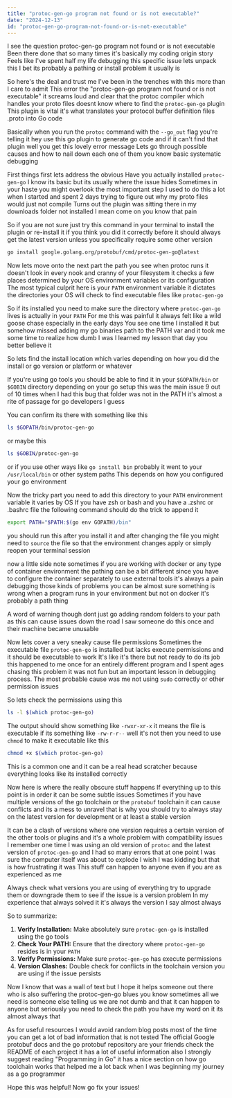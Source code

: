 ```yaml
---
title: "protoc-gen-go program not found or is not executable?"
date: "2024-12-13"
id: "protoc-gen-go-program-not-found-or-is-not-executable"
---
```


 I see the question protoc-gen-go program not found or is not executable Been there done that so many times it's basically my coding origin story Feels like I've spent half my life debugging this specific issue lets unpack this I bet its probably a pathing or install problem it usually is

So here's the deal and trust me I've been in the trenches with this more than I care to admit This error the "protoc-gen-go program not found or is not executable" it screams loud and clear that the protoc compiler which handles your proto files doesnt know where to find the `protoc-gen-go` plugin This plugin is vital it's what translates your protocol buffer definition files .proto into Go code

Basically when you run the `protoc` command with the `--go_out` flag you're telling it hey use this go plugin to generate go code and if it can't find that plugin well you get this lovely error message Lets go through possible causes and how to nail down each one of them you know basic systematic debugging

First things first lets address the obvious Have you actually installed `protoc-gen-go` I know its basic but its usually where the issue hides Sometimes in your haste you might overlook the most important step I used to do this a lot when I started and spent 2 days trying to figure out why my proto files would just not compile Turns out the plugin was sitting there in my downloads folder not installed I mean come on you know that pain

So if you are not sure just try this command in your terminal to install the plugin or re-install it if you think you did it correctly before it should always get the latest version unless you specifically require some other version

```bash
go install google.golang.org/protobuf/cmd/protoc-gen-go@latest
```

Now lets move onto the next part the path you see when protoc runs it doesn't look in every nook and cranny of your filesystem it checks a few places determined by your OS environment variables or its configuration The most typical culprit here is your `PATH` environment variable it dictates the directories your OS will check to find executable files like `protoc-gen-go`

So if its installed you need to make sure the directory where `protoc-gen-go` lives is actually in your `PATH` For me this was painful it always felt like a wild goose chase especially in the early days You see one time I installed it but somehow missed adding my go binaries path to the PATH var and it took me some time to realize how dumb I was I learned my lesson that day you better believe it

So lets find the install location which varies depending on how you did the install or go version or platform or whatever

If you're using go tools you should be able to find it in your `$GOPATH/bin` or `$GOBIN` directory depending on your go setup this was the main issue 9 out of 10 times when I had this bug that folder was not in the PATH it's almost a rite of passage for go developers I guess

You can confirm its there with something like this

```bash
ls $GOPATH/bin/protoc-gen-go
```

or maybe this

```bash
ls $GOBIN/protoc-gen-go
```

or if you use other ways like `go install bin` probably it went to your `/usr/local/bin` or other system paths This depends on how you configured your go environment

Now the tricky part you need to add this directory to your `PATH` environment variable it varies by OS If you have zsh or bash and you have a .zshrc or .bashrc file the following command should do the trick to append it

```bash
export PATH="$PATH:$(go env GOPATH)/bin"
```

you should run this after you install it and after changing the file you might need to `source` the file so that the environment changes apply or simply reopen your terminal session

now a little side note sometimes if you are working with docker or any type of container environment the pathing can be a bit different since you have to configure the container separately to use external tools it's always a pain debugging those kinds of problems you can be almost sure something is wrong when a program runs in your environment but not on docker it's probably a path thing

A word of warning though dont just go adding random folders to your path as this can cause issues down the road I saw someone do this once and their machine became unusable

Now lets cover a very sneaky cause file permissions Sometimes the executable file `protoc-gen-go` is installed but lacks execute permissions and it should be executable to work It's like it's there but not ready to do its job this happened to me once for an entirely different program and I spent ages chasing this problem it was not fun but an important lesson in debugging process. The most probable cause was me not using `sudo` correctly or other permission issues

So lets check the permissions using this

```bash
ls -l $(which protoc-gen-go)
```

The output should show something like `-rwxr-xr-x` it means the file is executable if its something like `-rw-r-r--` well it's not then you need to use `chmod` to make it executable like this

```bash
chmod +x $(which protoc-gen-go)
```

This is a common one and it can be a real head scratcher because everything looks like its installed correctly

Now here is where the really obscure stuff happens If everything up to this point is in order it can be some subtle issues Sometimes if you have multiple versions of the go toolchain or the `protobuf` toolchain it can cause conflicts and its a mess to unravel that is why you should try to always stay on the latest version for development or at least a stable version

It can be a clash of versions where one version requires a certain version of the other tools or plugins and it's a whole problem with compatibility issues I remember one time I was using an old version of `protoc` and the latest version of `protoc-gen-go` and I had so many errors that at one point I was sure the computer itself was about to explode I wish I was kidding but that is how frustrating it was This stuff can happen to anyone even if you are as experienced as me

Always check what versions you are using of everything try to upgrade them or downgrade them to see if the issue is a version problem In my experience that always solved it it's always the version I say almost always

So to summarize:

1.  **Verify Installation:** Make absolutely sure `protoc-gen-go` is installed using the go tools
2.  **Check Your PATH:** Ensure that the directory where `protoc-gen-go` resides is in your `PATH`
3.  **Verify Permissions:** Make sure `protoc-gen-go` has execute permissions
4.  **Version Clashes:** Double check for conflicts in the toolchain version you are using if the issue persists

Now I know that was a wall of text but I hope it helps someone out there who is also suffering the protoc-gen-go blues you know sometimes all we need is someone else telling us we are not dumb and that it can happen to anyone but seriously you need to check the path you have my word on it its almost always that

As for useful resources I would avoid random blog posts most of the time you can get a lot of bad information that is not tested The official Google protobuf docs and the go protobuf repository are your friends check the README of each project it has a lot of useful information also I strongly suggest reading "Programming in Go" it has a nice section on how go toolchain works that helped me a lot back when I was beginning my journey as a go programmer

Hope this was helpful! Now go fix your issues!
